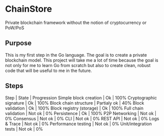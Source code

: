 # ChainStore
Private blockchain framework without the notion of cryptocurrency or PoW/PoS

## Purpose

This is my first step in the Go language. The goal is to create a private blockchain model. This project will take me a lot of time because the goal is not only for me to learn Go from scratch but also to create clean, robust code that will be useful to me in the future.

## Steps

Step | State | Progression
Simple block creation | Ok | 100%
Cryptographic signature | Ok | 100%
Block chain structure | Partialy ok | 40% 
Block validation | Ok | 100%
Block registry (storage) | Ok | 100%
Full chain validation | Not ok | 0%
Persistence | Ok | 100%
P2P Networking | Not ok | 0%
Consensus | Not ok | 0%
CLI | Not ok | 0%
REST API | Not ok | 0%
Logs & Trace | Not ok | 0%
Performance testing | Not ok | 0%
Unit/integration tests | Not ok | 0%